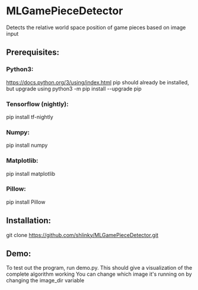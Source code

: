 # MLGamePieceDetector
Detects the relative world space position of game pieces based on image input

## Prerequisites:
### Python3:
https://docs.python.org/3/using/index.html
pip should already be installed, but upgrade using python3 -m pip install --upgrade pip

### Tensorflow (nightly):
pip install tf-nightly

### Numpy:
pip install numpy

### Matplotlib:
pip install matplotlib

### Pillow:
pip install Pillow

## Installation:
git clone https://github.com/shlinky/MLGamePieceDetector.git

## Demo:
To test out the program, run demo.py.
This should give a visualization of the complete algorithm working
You can change which image it's running on by changing the image_dir variable
